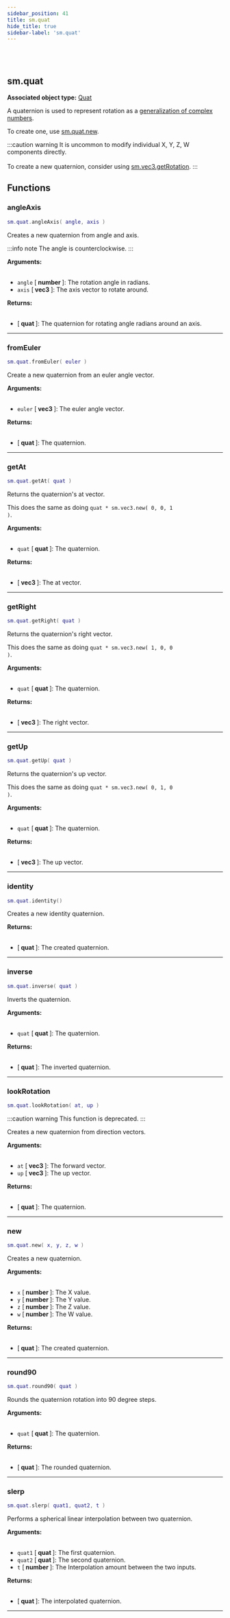 ```yaml
---
sidebar_position: 41
title: sm.quat
hide_title: true
sidebar-label: 'sm.quat'
---
```


<br></br>

## sm.quat

**Associated object type:** [Quat](/lua/Game-Script-Environment/Userdata/Quat)

A quaternion is used to represent rotation as a [generalization of complex numbers](https://en.wikipedia.org/wiki/Quaternion).

To create one, use [sm.quat.new](#new).

:::caution warning
It is uncommon to modify individual X, Y, Z, W components directly. <br></br>
To create a new quaternion, consider using [sm.vec3.getRotation](/lua/Game-Script-Environment/Static-Functions/sm.vec3#getRotation).
:::

## Functions

### angleAxis

```lua
sm.quat.angleAxis( angle, axis )
```

Creates a new quaternion from angle and axis.

:::info note
The angle is counterclockwise.
:::

<strong>Arguments:</strong> <br></br>

- <code>angle</code> [<strong> number </strong>]: The rotation angle in radians.
- <code>axis</code> [<strong> vec3 </strong>]: The axis vector to rotate around.

<strong>Returns:</strong> <br></br>

- [<strong> quat </strong>]: The quaternion for rotating angle radians around an axis.

---

### fromEuler

```lua
sm.quat.fromEuler( euler )
```

Create a new quaternion from an euler angle vector.

<strong>Arguments:</strong> <br></br>

- <code>euler</code> [<strong> vec3 </strong>]: The euler angle vector.

<strong>Returns:</strong> <br></br>

- [<strong> quat </strong>]: The quaternion.

---

### getAt

```lua
sm.quat.getAt( quat )
```

Returns the quaternion's at vector.

This does the same as doing <code>quat * sm.vec3.new( 0, 0, 1 )</code>.

<strong>Arguments:</strong> <br></br>

- <code>quat</code> [<strong> quat </strong>]: The quaternion.

<strong>Returns:</strong> <br></br>

- [<strong> vec3 </strong>]: The at vector.

---

### getRight

```lua
sm.quat.getRight( quat )
```

Returns the quaternion's right vector.

This does the same as doing <code>quat * sm.vec3.new( 1, 0, 0 )</code>.

<strong>Arguments:</strong> <br></br>

- <code>quat</code> [<strong> quat </strong>]: The quaternion.

<strong>Returns:</strong> <br></br>

- [<strong> vec3 </strong>]: The right vector.

---

### getUp

```lua
sm.quat.getUp( quat )
```

Returns the quaternion's up vector.

This does the same as doing <code>quat * sm.vec3.new( 0, 1, 0 )</code>.

<strong>Arguments:</strong> <br></br>

- <code>quat</code> [<strong> quat </strong>]: The quaternion.

<strong>Returns:</strong> <br></br>

- [<strong> vec3 </strong>]: The up vector.

---

### identity

```lua
sm.quat.identity()
```

Creates a new identity quaternion.

<strong>Returns:</strong> <br></br>

- [<strong> quat </strong>]: The created quaternion.

---

### inverse

```lua
sm.quat.inverse( quat )
```

Inverts the quaternion.

<strong>Arguments:</strong> <br></br>

- <code>quat</code> [<strong> quat </strong>]: The quaternion.

<strong>Returns:</strong> <br></br>

- [<strong> quat </strong>]: The inverted quaternion.

---

### lookRotation

```lua
sm.quat.lookRotation( at, up )
```

:::caution warning
This function is deprecated.
:::

Creates a new quaternion from direction vectors.

<strong>Arguments:</strong> <br></br>

- <code>at</code> [<strong> vec3 </strong>]: The forward vector.
- <code>up</code> [<strong> vec3 </strong>]: The up vector.

<strong>Returns:</strong> <br></br>

- [<strong> quat </strong>]: The quaternion.

---

### new

```lua
sm.quat.new( x, y, z, w )
```

Creates a new quaternion.

<strong>Arguments:</strong> <br></br>

- <code>x</code> [<strong> number </strong>]: The X value.
- <code>y</code> [<strong> number </strong>]: The Y value.
- <code>z</code> [<strong> number </strong>]: The Z value.
- <code>w</code> [<strong> number </strong>]: The W value.

<strong>Returns:</strong> <br></br>

- [<strong> quat </strong>]: The created quaternion.

---

### round90

```lua
sm.quat.round90( quat )
```

Rounds the quaternion rotation into 90 degree steps.

<strong>Arguments:</strong> <br></br>

- <code>quat</code> [<strong> quat </strong>]: The quaternion.

<strong>Returns:</strong> <br></br>

- [<strong> quat </strong>]: The rounded quaternion.

---

### slerp

```lua
sm.quat.slerp( quat1, quat2, t )
```

Performs a spherical linear interpolation between two quaternion.

<strong>Arguments:</strong> <br></br>

- <code>quat1</code> [<strong> quat </strong>]: The first quaternion.
- <code>quat2</code> [<strong> quat </strong>]: The second quaternion.
- <code>t</code> [<strong> number </strong>]: The Interpolation amount between the two inputs.

<strong>Returns:</strong> <br></br>

- [<strong> quat </strong>]: The interpolated quaternion.

---